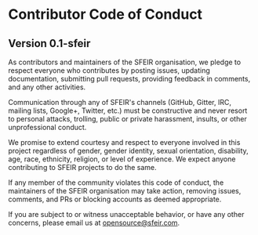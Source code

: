 # Contributor Code of Conduct

## Version 0.1-sfeir

As contributors and maintainers of the SFEIR organisation, we pledge to respect everyone who contributes by posting issues, updating documentation, submitting pull requests, providing feedback in comments, and any other activities.

Communication through any of SFEIR's channels (GitHub, Gitter, IRC, mailing lists, Google+, Twitter, etc.) must be constructive and never resort to personal attacks, trolling, public or private harassment, insults, or other unprofessional conduct.

We promise to extend courtesy and respect to everyone involved in this project regardless of gender, gender identity, sexual orientation, disability, age, race, ethnicity, religion, or level of experience. We expect anyone contributing to SFEIR projects to do the same.

If any member of the community violates this code of conduct, the maintainers of the SFEIR organisation may take action, removing issues, comments, and PRs or blocking accounts as deemed appropriate.

If you are subject to or witness unacceptable behavior, or have any other concerns, please email us at [opensource@sfeir.com](mailto:opensource@sfeir.com).
